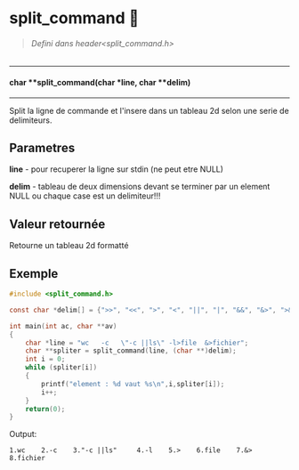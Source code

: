 # split_command :shit:
>###### Defini dans header<split_command.h>

------
#### char    **split_command(char       *line, char     **delim)
------
Split la ligne de commande et l'insere dans un tableau 2d selon une serie de delimiteurs.

## Parametres
**line**  - pour recuperer la ligne sur stdin (ne peut etre NULL)

**delim** - tableau de deux dimensions devant se terminer par un element NULL ou 
            chaque case est un delimiteur!!!

## Valeur retournée
Retourne un tableau 2d formatté

## Exemple
```c
#include <split_command.h>

const char *delim[] = {">>", "<<", ">", "<", "||", "|", "&&", "&>", ">&", NULL};

int main(int ac, char **av)
{
    char *line = "wc   -c   \"-c ||ls\" -l>file  &>fichier";
    char **spliter = split_command(line, (char **)delim);
    int i = 0;
    while (spliter[i])
    {
        printf("element : %d vaut %s\n",i,spliter[i]);
        i++;
    }
    return(0);
}
```
Output:
```
1.wc    2.-c    3."-c ||ls"     4.-l    5.>    6.file    7.&>    8.fichier
```
